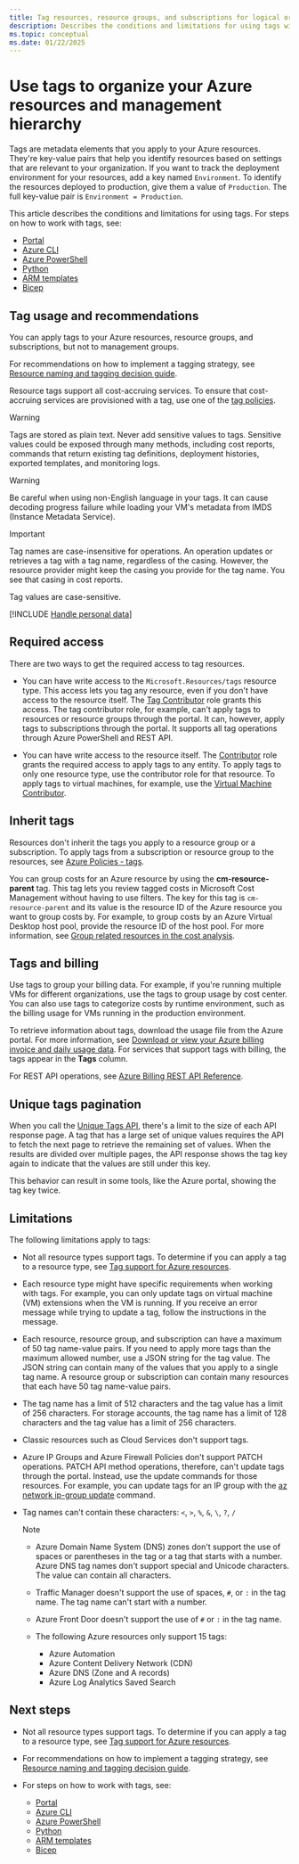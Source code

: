 ```yaml
---
title: Tag resources, resource groups, and subscriptions for logical organization
description: Describes the conditions and limitations for using tags with Azure resources.
ms.topic: conceptual
ms.date: 01/22/2025
---
```


# Use tags to organize your Azure resources and management hierarchy

Tags are metadata elements that you apply to your Azure resources. They're key-value pairs that help you identify resources based on settings that are relevant to your organization. If you want to track the deployment environment for your resources, add a key named `Environment`. To identify the resources deployed to production, give them a value of `Production`. The full key-value pair is `Environment = Production`.

This article describes the conditions and limitations for using tags. For steps on how to work with tags, see:

* [Portal](tag-resources-portal.md)
* [Azure CLI](tag-resources-cli.md)
* [Azure PowerShell](tag-resources-powershell.md)
* [Python](tag-resources-python.md)
* [ARM templates](tag-resources-templates.md)
* [Bicep](tag-resources-bicep.md)

## Tag usage and recommendations

You can apply tags to your Azure resources, resource groups, and subscriptions, but not to management groups.

For recommendations on how to implement a tagging strategy, see [Resource naming and tagging decision guide](/azure/cloud-adoption-framework/decision-guides/resource-tagging/?toc=/azure/azure-resource-manager/management/toc.json).

Resource tags support all cost-accruing services. To ensure that cost-accruing services are provisioned with a tag, use one of the [tag policies](tag-policies.md).  

> [!WARNING]
> Tags are stored as plain text. Never add sensitive values to tags. Sensitive values could be exposed through many methods, including cost reports, commands that return existing tag definitions, deployment histories, exported templates, and monitoring logs.

> [!WARNING]
> Be careful when using non-English language in your tags. It can cause decoding progress failure while loading your VM's metadata from IMDS (Instance Metadata Service).

> [!IMPORTANT]
> Tag names are case-insensitive for operations. An operation updates or retrieves a tag with a tag name, regardless of the casing. However, the resource provider might keep the casing you provide for the tag name. You see that casing in cost reports.
>
> Tag values are case-sensitive.

[!INCLUDE [Handle personal data](~/reusable-content/ce-skilling/azure/includes/gdpr-intro-sentence.md)]

## Required access

There are two ways to get the required access to tag resources.

* You can have write access to the `Microsoft.Resources/tags` resource type. This access lets you tag any resource, even if you don't have access to the resource itself. The [Tag Contributor](../../role-based-access-control/built-in-roles.md#tag-contributor) role grants this access. The tag contributor role, for example, can't apply tags to resources or resource groups through the portal. It can, however, apply tags to subscriptions through the portal. It supports all tag operations through Azure PowerShell and REST API.

* You can have write access to the resource itself. The [Contributor](../../role-based-access-control/built-in-roles.md#contributor) role grants the required access to apply tags to any entity. To apply tags to only one resource type, use the contributor role for that resource. To apply tags to virtual machines, for example, use the [Virtual Machine Contributor](../../role-based-access-control/built-in-roles.md#virtual-machine-contributor).

## Inherit tags

Resources don't inherit the tags you apply to a resource group or a subscription. To apply tags from a subscription or resource group to the resources, see [Azure Policies - tags](tag-policies.md).

You can group costs for an Azure resource by using the **cm-resource-parent** tag. This tag lets you review tagged costs in Microsoft Cost Management without having to use filters. The key for this tag is `cm-resource-parent` and its value is the resource ID of the Azure resource you want to group costs by. For example, to group costs by an Azure Virtual Desktop host pool, provide the resource ID of the host pool. For more information, see [Group related resources in the cost analysis](../../cost-management-billing/costs/group-filter.md#group-related-resources-in-the-resources-view).

## Tags and billing

Use tags to group your billing data. For example, if you're running multiple VMs for different organizations, use the tags to group usage by cost center. You can also use tags to categorize costs by runtime environment, such as the billing usage for VMs running in the production environment.

To retrieve information about tags, download the usage file from the Azure portal. For more information, see [Download or view your Azure billing invoice and daily usage data](../../cost-management-billing/manage/download-azure-invoice-daily-usage-date.md). For services that support tags with billing, the tags appear in the **Tags** column.

For REST API operations, see [Azure Billing REST API Reference](/rest/api/billing/).

## Unique tags pagination

When you call the [Unique Tags API](/rest/api/resources/tags/list), there's a limit to the size of each API response page. A tag that has a large set of unique values requires the API to fetch the next page to retrieve the remaining set of values. When the results are divided over multiple pages, the API response shows the tag key again to indicate that the values are still under this key.  

This behavior can result in some tools, like the Azure portal, showing the tag key twice.

## Limitations

The following limitations apply to tags:

* Not all resource types support tags. To determine if you can apply a tag to a resource type, see [Tag support for Azure resources](tag-support.md).
* Each resource type might have specific requirements when working with tags. For example, you can only update tags on virtual machine (VM) extensions when the VM is running. If you receive an error message while trying to update a tag, follow the instructions in the message.
* Each resource, resource group, and subscription can have a maximum of 50 tag name-value pairs. If you need to apply more tags than the maximum allowed number, use a JSON string for the tag value. The JSON string can contain many of the values that you apply to a single tag name. A resource group or subscription can contain many resources that each have 50 tag name-value pairs.
* The tag name has a limit of 512 characters and the tag value has a limit of 256 characters. For storage accounts, the tag name has a limit of 128 characters and the tag value has a limit of 256 characters.
* Classic resources such as Cloud Services don't support tags.
* Azure IP Groups and Azure Firewall Policies don't support PATCH operations. PATCH API method operations, therefore, can't update tags through the portal. Instead, use the update commands for those resources. For example, you can update tags for an IP group with the [az network ip-group update](/cli/azure/network/ip-group#az-network-ip-group-update) command.
* Tag names can't contain these characters: `<`, `>`, `%`, `&`, `\`, `?`, `/`

   > [!NOTE]
   > * Azure Domain Name System (DNS) zones don't support the use of spaces or parentheses in the tag or a tag that starts with a number. Azure DNS tag names don't support special and Unicode characters. The value can contain all characters.
   >
   > * Traffic Manager doesn't support the use of spaces, `#`, or `:` in the tag name. The tag name can't start with a number.
   >
   > * Azure Front Door doesn't support the use of `#` or `:` in the tag name.
   >
   > * The following Azure resources only support 15 tags:
   >     * Azure Automation
   >     * Azure Content Delivery Network (CDN)
   >     * Azure DNS (Zone and A records)
   >     * Azure Log Analytics Saved Search

## Next steps

* Not all resource types support tags. To determine if you can apply a tag to a resource type, see [Tag support for Azure resources](tag-support.md).
* For recommendations on how to implement a tagging strategy, see [Resource naming and tagging decision guide](/azure/cloud-adoption-framework/decision-guides/resource-tagging/?toc=/azure/azure-resource-manager/management/toc.json).
* For steps on how to work with tags, see:

  * [Portal](tag-resources-portal.md)
  * [Azure CLI](tag-resources-cli.md)
  * [Azure PowerShell](tag-resources-powershell.md)
  * [Python](tag-resources-python.md)
  * [ARM templates](tag-resources-templates.md)
  * [Bicep](tag-resources-bicep.md)